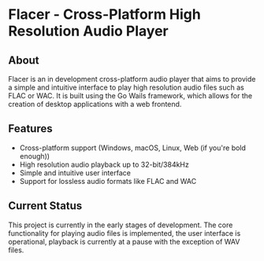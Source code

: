 # Flacer - Cross-Platform High Resolution Audio Player

## About

Flacer is an in development cross-platform audio player that aims to provide a simple and intuitive interface to play high resolution audio files such as FLAC or WAC. It is built using the Go Wails framework, which allows for the creation of desktop applications with a web frontend.

## Features
- Cross-platform support (Windows, macOS, Linux, Web (if you're bold enough))
- High resolution audio playback up to 32-bit/384kHz
- Simple and intuitive user interface
- Support for lossless audio formats like FLAC and WAC

## Current Status
This project is currently in the early stages of development. The core functionality for playing audio files is implemented, the user interface is operational, playback is currently at a pause with the exception of WAV files.


